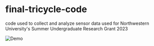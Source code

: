 # final-tricycle-code
code used to collect and analyze sensor data used for Northwestern University's Summer Undergraduate Research Grant 2023


![Demo](https://user-images.githubusercontent.com/64333426/267798353-c9207366-8ed5-4947-abf3-11bcd944be1e.gif)
